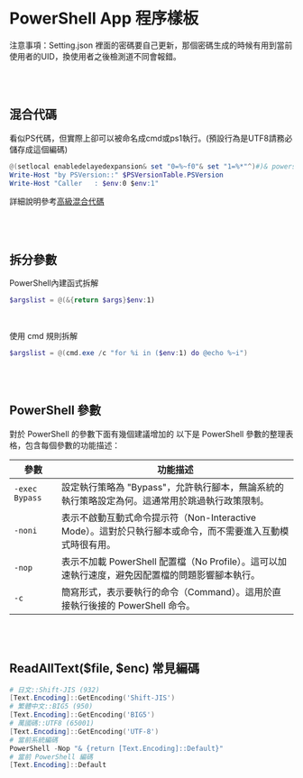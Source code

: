 PowerShell App 程序樣板
====

注意事項：Setting.json 裡面的密碼要自己更新，那個密碼生成的時候有用到當前使用者的UID，換使用者之後檢測道不同會報錯。


<br><br>

## 混合代碼

看似PS代碼，但實際上卻可以被命名成cmd或ps1執行。(預設行為是UTF8請務必儲存成這個編碼)

```ps1
@(setlocal enabledelayedexpansion& set "0=%~f0"& set "1=%*"^)#)& powershell -exec Bypass -nop -c "iex('&{'+[io.file]::ReadAllText($env:0)+'}'+$env:1)-ea(1)"& exit /b !errorlevel!
Write-Host "by PSVersion::" $PSVersionTable.PSVersion
Write-Host "Caller   : $env:0 $env:1"

```

詳細說明參考[高級混合代碼](https://github.com/hunandy14/PwshAppTemplate/blob/master/doc/3.%20高級混合代碼.md)



<br><br>

## 拆分參數

PowerShell內建函式拆解

```ps1
$argslist = @(&{return $args}$env:1)
```


<br>

使用 cmd 規則拆解

```ps1
$argslist = @(cmd.exe /c "for %i in ($env:1) do @echo %~i")
```


<br><br>

## PowerShell 參數
對於 PowerShell 的參數下面有幾個建議增加的
以下是 PowerShell 參數的整理表格，包含每個參數的功能描述：

| 參數           | 功能描述                                                                                                  |
|-------------   |-----------------------------------------------------------------------------------------------------------|
| `-exec Bypass` | 設定執行策略為 "Bypass"，允許執行腳本，無論系統的執行策略設定為何。這通常用於跳過執行政策限制。           |
| `-noni`        | 表示不啟動互動式命令提示符（Non-Interactive Mode）。這對於只執行腳本或命令，而不需要進入互動模式時很有用。 |
| `-nop`         | 表示不加載 PowerShell 配置檔（No Profile）。這可以加速執行速度，避免因配置檔的問題影響腳本執行。           |
| `-c`           | 簡寫形式，表示要執行的命令（Command）。這用於直接執行後接的 PowerShell 命令。                              |



<br><br>

## ReadAllText($file, $enc) 常見編碼
```ps1
# 日文::Shift-JIS (932)
[Text.Encoding]::GetEncoding('Shift-JIS')
# 繁體中文::BIG5 (950)
[Text.Encoding]::GetEncoding('BIG5')
# 萬國碼::UTF8 (65001)
[Text.Encoding]::GetEncoding('UTF-8')
# 當前系統編碼
PowerShell -Nop "& {return [Text.Encoding]::Default}"
# 當前 PowerShell 編碼
[Text.Encoding]::Default
```

